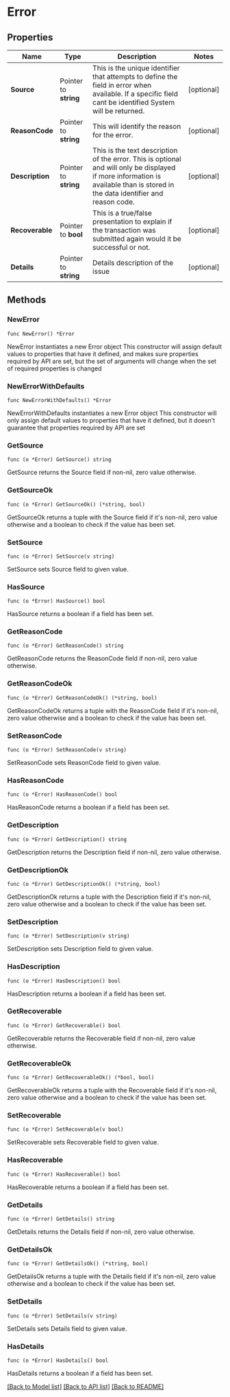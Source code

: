 # Error

## Properties

Name | Type | Description | Notes
------------ | ------------- | ------------- | -------------
**Source** | Pointer to **string** | This is the unique identifier that attempts to define the field in error when available.  If a specific field cant be identified System will be returned. | [optional] 
**ReasonCode** | Pointer to **string** | This will identify the reason for the error. | [optional] 
**Description** | Pointer to **string** | This is the text description of the error. This is optional and will only be displayed if more information is available than is stored in the data identifier and reason code. | [optional] 
**Recoverable** | Pointer to **bool** | This is a true/false presentation to explain if the transaction was submitted again would it be successful or not. | [optional] 
**Details** | Pointer to **string** | Details description of the issue | [optional] 

## Methods

### NewError

`func NewError() *Error`

NewError instantiates a new Error object
This constructor will assign default values to properties that have it defined,
and makes sure properties required by API are set, but the set of arguments
will change when the set of required properties is changed

### NewErrorWithDefaults

`func NewErrorWithDefaults() *Error`

NewErrorWithDefaults instantiates a new Error object
This constructor will only assign default values to properties that have it defined,
but it doesn't guarantee that properties required by API are set

### GetSource

`func (o *Error) GetSource() string`

GetSource returns the Source field if non-nil, zero value otherwise.

### GetSourceOk

`func (o *Error) GetSourceOk() (*string, bool)`

GetSourceOk returns a tuple with the Source field if it's non-nil, zero value otherwise
and a boolean to check if the value has been set.

### SetSource

`func (o *Error) SetSource(v string)`

SetSource sets Source field to given value.

### HasSource

`func (o *Error) HasSource() bool`

HasSource returns a boolean if a field has been set.

### GetReasonCode

`func (o *Error) GetReasonCode() string`

GetReasonCode returns the ReasonCode field if non-nil, zero value otherwise.

### GetReasonCodeOk

`func (o *Error) GetReasonCodeOk() (*string, bool)`

GetReasonCodeOk returns a tuple with the ReasonCode field if it's non-nil, zero value otherwise
and a boolean to check if the value has been set.

### SetReasonCode

`func (o *Error) SetReasonCode(v string)`

SetReasonCode sets ReasonCode field to given value.

### HasReasonCode

`func (o *Error) HasReasonCode() bool`

HasReasonCode returns a boolean if a field has been set.

### GetDescription

`func (o *Error) GetDescription() string`

GetDescription returns the Description field if non-nil, zero value otherwise.

### GetDescriptionOk

`func (o *Error) GetDescriptionOk() (*string, bool)`

GetDescriptionOk returns a tuple with the Description field if it's non-nil, zero value otherwise
and a boolean to check if the value has been set.

### SetDescription

`func (o *Error) SetDescription(v string)`

SetDescription sets Description field to given value.

### HasDescription

`func (o *Error) HasDescription() bool`

HasDescription returns a boolean if a field has been set.

### GetRecoverable

`func (o *Error) GetRecoverable() bool`

GetRecoverable returns the Recoverable field if non-nil, zero value otherwise.

### GetRecoverableOk

`func (o *Error) GetRecoverableOk() (*bool, bool)`

GetRecoverableOk returns a tuple with the Recoverable field if it's non-nil, zero value otherwise
and a boolean to check if the value has been set.

### SetRecoverable

`func (o *Error) SetRecoverable(v bool)`

SetRecoverable sets Recoverable field to given value.

### HasRecoverable

`func (o *Error) HasRecoverable() bool`

HasRecoverable returns a boolean if a field has been set.

### GetDetails

`func (o *Error) GetDetails() string`

GetDetails returns the Details field if non-nil, zero value otherwise.

### GetDetailsOk

`func (o *Error) GetDetailsOk() (*string, bool)`

GetDetailsOk returns a tuple with the Details field if it's non-nil, zero value otherwise
and a boolean to check if the value has been set.

### SetDetails

`func (o *Error) SetDetails(v string)`

SetDetails sets Details field to given value.

### HasDetails

`func (o *Error) HasDetails() bool`

HasDetails returns a boolean if a field has been set.


[[Back to Model list]](../README.md#documentation-for-models) [[Back to API list]](../README.md#documentation-for-api-endpoints) [[Back to README]](../README.md)


